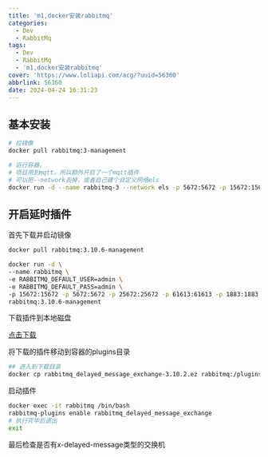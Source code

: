 ```yaml
---
title: 'm1,docker安装rabbitmq'
categories:
  - Dev
  - RabbitMq
tags:
  - Dev
  - RabbitMq
  - 'm1,docker安装rabbitmq'
cover: 'https://www.loliapi.com/acg/?uuid=56360'
abbrlink: 56360
date: 2024-04-24 16:31:23
---
```


## 基本安装

```bash
# 拉镜像
docker pull rabbitmq:3-management

# 运行容器。
# 项目用到mqtt，所以额外开启了一个mqtt插件
# 可以把--network去掉，或者自己建个自定义网络els
docker run -d --name rabbitmq-3 --network els -p 5672:5672 -p 15672:15672 -e RABBITMQ_DEFAULT_USER=admin -e RABBITMQ_DEFAULT_PASS=123456  -e RABBITMQ_PLUGINS_ENABLE=rabbitmq_mqtt rabbitmq:3-management
```

## 开启延时插件

首先下载并启动镜像

```bash
docker pull rabbitmq:3.10.6-management

docker run -d \
--name rabbitmq \
-e RABBITMQ_DEFAULT_USER=admin \
-e RABBITMQ_DEFAULT_PASS=admin \
-p 15672:15672 -p 5672:5672 -p 25672:25672 -p 61613:61613 -p 1883:1883 \
rabbitmq:3.10.6-management
```

下载插件到本地磁盘

[点击下载](https://github.com/rabbitmq/rabbitmq-delayed-message-exchange/releases/download/3.10.2/rabbitmq_delayed_message_exchange-3.10.2.ez)

将下载的插件移动到容器的plugins目录

```bash
## 进入到下载目录
docker cp rabbitmq_delayed_message_exchange-3.10.2.ez rabbitmq:/plugins
```

启动插件

```bash
docker exec -it rabbitmq /bin/bash
rabbitmq-plugins enable rabbitmq_delayed_message_exchange
# 执行完毕后退出
exit
```

最后检查是否有x-delayed-message类型的交换机
